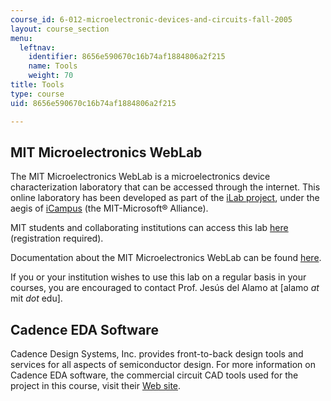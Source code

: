 ```yaml
---
course_id: 6-012-microelectronic-devices-and-circuits-fall-2005
layout: course_section
menu:
  leftnav:
    identifier: 8656e590670c16b74af1884806a2f215
    name: Tools
    weight: 70
title: Tools
type: course
uid: 8656e590670c16b74af1884806a2f215

---
```


MIT Microelectronics WebLab
---------------------------

The MIT Microelectronics WebLab is a microelectronics device characterization laboratory that can be accessed through the internet. This online laboratory has been developed as part of the [iLab project](http://icampus.mit.edu/ilabs/), under the aegis of [iCampus](http://icampus.mit.edu/) (the MIT-Microsoft® Alliance).

MIT students and collaborating institutions can access this lab [here](http://ilab.mit.edu/iLabServiceBroker/) (registration required).

Documentation about the MIT Microelectronics WebLab can be found [here](http://weblab2.mit.edu/docs/weblab/v6.1/manual/).

If you or your institution wishes to use this lab on a regular basis in your courses, you are encouraged to contact Prof. Jesús del Alamo at \[alamo _at_ mit _dot_ edu\].

Cadence EDA Software
--------------------

Cadence Design Systems, Inc. provides front-to-back design tools and services for all aspects of semiconductor design. For more information on Cadence EDA software, the commercial circuit CAD tools used for the project in this course, visit their [Web site](http://www.cadence.com/).